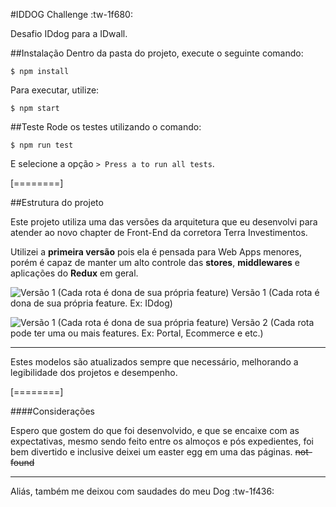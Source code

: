 #IDDOG Challenge  :tw-1f680:

Desafio IDdog para a IDwall.

##Instalação
Dentro da pasta do projeto, execute o seguinte comando:

```
$ npm install
```
Para executar, utilize:
```
$ npm start
```

##Teste
Rode os testes utilizando o comando:

```
$ npm run test
```
E selecione a opção `> Press a to run all tests`.


[========]

##Estrutura do projeto

Este projeto utiliza uma das versões da arquitetura que eu desenvolvi para atender ao novo chapter de Front-End da corretora Terra Investimentos.

Utilizei a **primeira versão** pois ela é pensada para Web Apps menores, porém é capaz de manter um alto controle das **stores**, **middlewares** e aplicações do **Redux** em geral.

![Versão 1 (Cada rota é dona de sua própria feature)](https://i.imgur.com/yTNEDeP.png "Versão 1 (Cada rota é dona de sua própria feature)")
      Versão 1 (Cada rota é dona de sua própria feature. Ex: IDdog)

![Versão 1 (Cada rota é dona de sua própria feature)](https://i.imgur.com/lDrSZ8j.png "Versão 1 (Cada rota é dona de sua própria feature)")
      Versão 2 (Cada rota pode ter uma ou mais features. Ex: Portal, Ecommerce e etc.)

-----

Estes modelos são atualizados sempre que necessário, melhorando a legibilidade dos projetos e desempenho.

[========]

####Considerações

Espero que gostem do que foi desenvolvido, e que se encaixe com as expectativas, mesmo sendo feito entre os almoços e pós expedientes, foi bem divertido e inclusive deixei um easter egg em uma das páginas. ~~not-found~~

------------


Aliás, também me deixou com saudades do meu Dog  :tw-1f436: